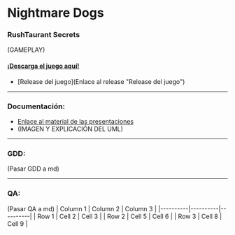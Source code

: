# Nightmare Dogs
### RushTaurant Secrets
(GAMEPLAY)
#### [¡Descarga el juego aquí!](https://ucm-fdi-disia.github.io/Nightmare-Dogs/ "Página web")
- [Release del juego](Enlace al release "Release del juego")


------------
### Documentación:
- [Enlace al material de las presentaciones](https://drive.google.com/drive/folders/1a7Z0Bc-AFx-a9P5l2t9r2TmYJNg2jmCD?usp=share_linkhttps://drive.google.com/drive/folders/1a7Z0Bc-AFx-a9P5l2t9r2TmYJNg2jmCD?usp=share_link "Enlace al material de las presentaciones")
- (IMAGEN Y EXPLICACIÓN DEL UML)

------------


### GDD:
(Pasar GDD a md)

------------
### QA:
(Pasar QA a md)
| Column 1 | Column 2 | Column 3 |
|----------|----------|----------|
| Row 1    | Cell 2   | Cell 3   |
| Row 2    | Cell 5   | Cell 6   |
| Row 3    | Cell 8   | Cell 9   |
